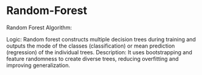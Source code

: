 # Random-Forest
Random Forest Algorithm:

Logic: Random forest constructs multiple decision trees during training and outputs the mode of the classes (classification) or mean prediction (regression) of the individual trees.
Description: It uses bootstrapping and feature randomness to create diverse trees, reducing overfitting and improving generalization.

